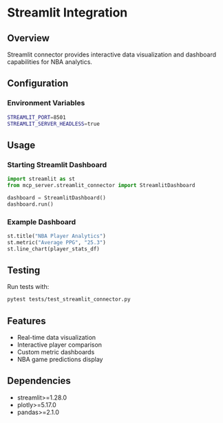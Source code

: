 # Streamlit Integration

## Overview
Streamlit connector provides interactive data visualization and dashboard capabilities for NBA analytics.

## Configuration

### Environment Variables
```bash
STREAMLIT_PORT=8501
STREAMLIT_SERVER_HEADLESS=true
```

## Usage

### Starting Streamlit Dashboard
```python
import streamlit as st
from mcp_server.streamlit_connector import StreamlitDashboard

dashboard = StreamlitDashboard()
dashboard.run()
```

### Example Dashboard
```python
st.title("NBA Player Analytics")
st.metric("Average PPG", "25.3")
st.line_chart(player_stats_df)
```

## Testing
Run tests with:
```bash
pytest tests/test_streamlit_connector.py
```

## Features
- Real-time data visualization
- Interactive player comparison
- Custom metric dashboards
- NBA game predictions display

## Dependencies
- streamlit>=1.28.0
- plotly>=5.17.0
- pandas>=2.1.0

